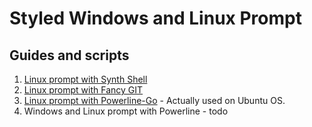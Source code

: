 # Styled Windows and Linux Prompt

## Guides and scripts

1. [Linux prompt with Synth Shell](custom_prompt_with_synth_shell.md)  
2. [Linux prompt with Fancy GIT](custom_prompt_with_fancy_git.md)  
3. [Linux prompt with Powerline-Go](custom_prompt_with_powerline_go.md) - Actually used on Ubuntu OS. 
4. Windows and Linux prompt with Powerline - todo

